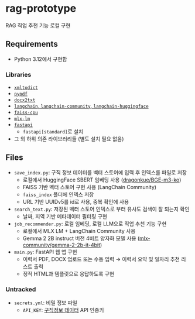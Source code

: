 # rag-prototype

RAG 직업 추천 기능 로컬 구현

## Requirements

- Python 3.12에서 구현함

### Libraries

- [`xmltodict`](https://github.com/martinblech/xmltodict)
- [`pypdf`](https://github.com/py-pdf/pypdf)
- [`docx2txt`](https://github.com/ankushshah89/python-docx2txt?tab=readme-ov-file)
- [`langchain`, `langchain-community`, `langchain-huggingface`](https://github.com/langchain-ai/langchain)
- [`faiss-cpu`](https://github.com/facebookresearch/faiss)
- [`mlx-lm`](https://github.com/ml-explore/mlx-examples/blob/main/llms/README.md)
- [`fastapi`](https://github.com/fastapi/fastapi)
  - `fastapi[standard]`로 설치
- 그 외 하위 의존 라이브러리들 (별도 설치 필요 없음)

## Files

- `save_index.py`: 구직 정보 데이터를 벡터 스토어에 입력 후 인덱스를 파일로 저장
  - 로컬에서 HuggingFace SBERT 임베딩 사용 ([dragonkue/BGE-m3-ko](https://huggingface.co/dragonkue/BGE-m3-ko))
  - FAISS 기반 벡터 스토어 구현 사용 (LangChain Community)
  - `faiss_index` 폴더에 인덱스 저장
  - URL 기반 UUIDv5를 id로 사용, 중복 확인에 사용
- `search_text.py`: 저장된 벡터 스토어 인덱스로 부터 유사도 검색이 잘 되는지 확인
  - 날짜, 지역 기반 메타데이터 필터링 구현
- `job_recommender.py`: 로컬 임베딩, 로컬 LLM으로 직업 추천 기능 구현
  - 로컬에서 MLX LM + LangChain Community 사용
  - Gemma 2 2B instruct 버전 4비트 양자화 모델 사용 ([mlx-community/gemma-2-2b-it-4bit](https://huggingface.co/mlx-community/gemma-2-2b-it-4bit))
- `main.py`: FastAPI 웹 앱 구현
  - 이력서 PDF, DOCX 업로드 또는 수동 입력 → 이력서 요약 및 일자리 추천 리스트 출력
  - 정적 HTML과 템플릿으로 응답하도록 구현

### Untracked

- `secrets.yml`: 비밀 정보 파일
  - `API_KEY`: [구직정보 데이터](https://www.data.go.kr/data/15015153/openapi.do) API 인증키
